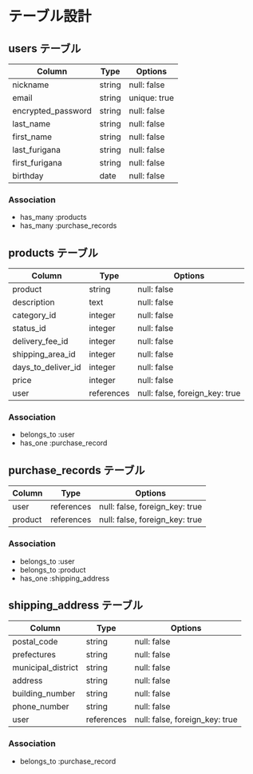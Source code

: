 # テーブル設計

## users テーブル

| Column             | Type   | Options                        |
| ------------------ | ------ | ------------------------------ |
| nickname           | string | null: false                    |
| email              | string | unique: true                   |
| encrypted_password | string | null: false                    |
| last_name          | string | null: false                    |
| first_name         | string | null: false                    |
| last_furigana      | string | null: false                    |
| first_furigana     | string | null: false                    |
| birthday           | date   | null: false                    |

### Association

- has_many :products
- has_many :purchase_records

## products テーブル

| Column             | Type       | Options                        |
| ------------------ | ---------- | ------------------------------ |
| product            | string     | null: false                    |
| description        | text       | null: false                    |
| category_id        | integer    | null: false                    |
| status_id          | integer    | null: false                    |
| delivery_fee_id    | integer    | null: false                    |
| shipping_area_id   | integer    | null: false                    |
| days_to_deliver_id | integer    | null: false                    |
| price              | integer    | null: false                    |
| user               | references | null: false, foreign_key: true |

### Association

- belongs_to :user
- has_one :purchase_record

## purchase_records テーブル

| Column    | Type       | Options                        |
| --------- | ---------- | ------------------------------ |
| user      | references | null: false, foreign_key: true |
| product   | references | null: false, foreign_key: true |

### Association

- belongs_to :user
- belongs_to :product
- has_one :shipping_address

## shipping_address テーブル

| Column             | Type       | Options                        |
| ------------------ | ---------- | ------------------------------ |
| postal_code        | string     | null: false                    |
| prefectures        | string     | null: false                    |
| municipal_district | string     | null: false                    |
| address            | string     | null: false                    |
| building_number    | string     | null: false                    |
| phone_number       | string     | null: false                    |
| user               | references | null: false, foreign_key: true |

### Association

- belongs_to :purchase_record